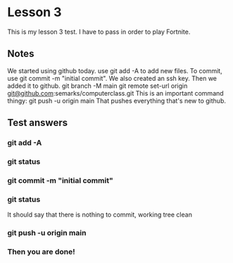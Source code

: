 # Lesson 3
This is my lesson 3 test. I have to pass in order to play Fortnite.

## Notes
We started using github today. use git add -A to add new files. To commit, use git commit -m "initial commit". We also created an ssh key.
Then we added it to github.
git branch -M main
git remote set-url origin git@github.com:semarks/computerclass.git
This is an important command thingy: git push -u origin main
That pushes everything that's new to github.

## Test answers

### git add -A
### git status
### git commit -m "initial commit"
### git status
It should say that there is nothing to commit, working tree clean
### git push -u origin main

### Then you are done!